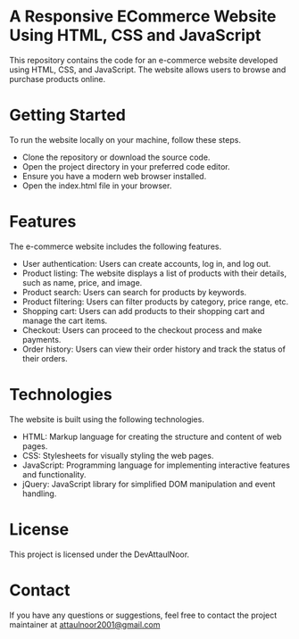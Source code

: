 # A Responsive ECommerce Website Using HTML, CSS and JavaScript
This repository contains the code for an e-commerce website developed using HTML, CSS, and JavaScript. 
The website allows users to browse and purchase products online.

# Getting Started
To run the website locally on your machine, follow these steps.
- Clone the repository or download the source code.
- Open the project directory in your preferred code editor.
- Ensure you have a modern web browser installed.
- Open the index.html file in your browser.

# Features
The e-commerce website includes the following features.
- User authentication: Users can create accounts, log in, and log out.
- Product listing: The website displays a list of products with their details, such as name, price, and image.
- Product search: Users can search for products by keywords.
- Product filtering: Users can filter products by category, price range, etc.
- Shopping cart: Users can add products to their shopping cart and manage the cart items.
- Checkout: Users can proceed to the checkout process and make payments.
- Order history: Users can view their order history and track the status of their orders.

# Technologies
The website is built using the following technologies.
- HTML: Markup language for creating the structure and content of web pages.
- CSS: Stylesheets for visually styling the web pages.
- JavaScript: Programming language for implementing interactive features and functionality.
- jQuery: JavaScript library for simplified DOM manipulation and event handling.

# License
This project is licensed under the DevAttaulNoor.

# Contact
If you have any questions or suggestions, feel free to contact the project maintainer at attaulnoor2001@gmail.com
